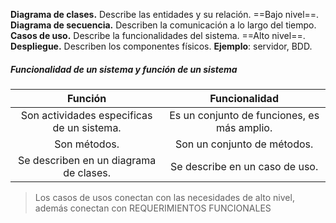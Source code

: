 **Diagrama de clases.** Describe las entidades y su relación. ==Bajo nivel==.
**Diagrama de secuencia.** Describen la comunicación a lo largo del tiempo.
**Casos de uso.** Describe la funcionalidades del sistema. ==Alto nivel==.
**Despliegue.** Describen los componentes físicos. **Ejemplo**: servidor, BDD.
##### Funcionalidad de un sistema y función de un sistema
|                  Función                   |                Funcionalidad                |
| :----------------------------------------: | :-----------------------------------------: |
| Son actividades especificas de un sistema. | Es un conjunto de funciones, es más amplio. |
|                Son métodos.                |         Son un conjunto de métodos.         |
|   Se describen en un diagrama de clases.   |       Se describe en un caso de uso.        |
> Los casos de usos conectan con las necesidades de alto nivel, además conectan con REQUERIMIENTOS FUNCIONALES